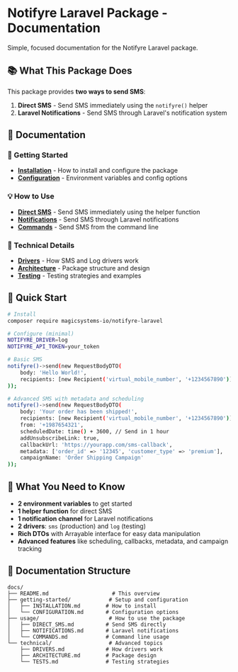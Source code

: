 # Notifyre Laravel Package - Documentation

Simple, focused documentation for the Notifyre Laravel package.

## 📚 What This Package Does

This package provides **two ways to send SMS**:

1. **Direct SMS** - Send SMS immediately using the `notifyre()` helper
2. **Laravel Notifications** - Send SMS through Laravel's notification system

## 📖 Documentation

### 🚀 Getting Started

- **[Installation](./getting-started/INSTALLATION.md)** - How to install and configure the package
- **[Configuration](./getting-started/CONFIGURATION.md)** - Environment variables and config options

### 💡 How to Use

- **[Direct SMS](./usage/DIRECT_SMS.md)** - Send SMS immediately using the helper function
- **[Notifications](./usage/NOTIFICATIONS.md)** - Send SMS through Laravel notifications
- **[Commands](./usage/COMMANDS.md)** - Send SMS from the command line

### 🔧 Technical Details

- **[Drivers](./technical/DRIVERS.md)** - How SMS and Log drivers work
- **[Architecture](./technical/ARCHITECTURE.md)** - Package structure and design
- **[Testing](./technical/TESTS.md)** - Testing strategies and examples

## 🚀 Quick Start

```bash
# Install
composer require magicsystems-io/notifyre-laravel

# Configure (minimal)
NOTIFYRE_DRIVER=log
NOTIFYRE_API_TOKEN=your_token

# Basic SMS
notifyre()->send(new RequestBodyDTO(
    body: 'Hello World!',
    recipients: [new Recipient('virtual_mobile_number', '+1234567890')]
));

# Advanced SMS with metadata and scheduling
notifyre()->send(new RequestBodyDTO(
    body: 'Your order has been shipped!',
    recipients: [new Recipient('virtual_mobile_number', '+1234567890')],
    from: '+1987654321',
    scheduledDate: time() + 3600, // Send in 1 hour
    addUnsubscribeLink: true,
    callbackUrl: 'https://yourapp.com/sms-callback',
    metadata: ['order_id' => '12345', 'customer_type' => 'premium'],
    campaignName: 'Order Shipping Campaign'
));
```

## 🎯 What You Need to Know

- **2 environment variables** to get started
- **1 helper function** for direct SMS
- **1 notification channel** for Laravel notifications
- **2 drivers**: `sms` (production) and `log` (testing)
- **Rich DTOs** with Arrayable interface for easy data manipulation
- **Advanced features** like scheduling, callbacks, metadata, and campaign tracking

## 📁 Documentation Structure

```
docs/
├── README.md                    # This overview
├── getting-started/            # Setup and configuration
│   ├── INSTALLATION.md        # How to install
│   └── CONFIGURATION.md       # Configuration options
├── usage/                      # How to use the package
│   ├── DIRECT_SMS.md          # Send SMS directly
│   ├── NOTIFICATIONS.md       # Laravel notifications
│   └── COMMANDS.md            # Command line usage
└── technical/                  # Advanced topics
    ├── DRIVERS.md             # How drivers work
    ├── ARCHITECTURE.md        # Package design
    └── TESTS.md               # Testing strategies
```
